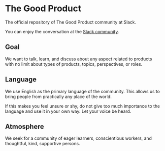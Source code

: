 # The Good Product
The official repository of The Good Product community at Slack.

You can enjoy the conversation at the [Slack community](https://join.slack.com/t/thegoodproduct/shared_invite/enQtMzk0NDMxODMyMjc4LWIxMjhmMDU0ZmE0NDc2YmRiMzQzMzU4NTBjYjk0NzI4Zjc3Yzc0MGU1ZDNmZGI2YWM0YWRhMDljYTc3NmFkZTc).

## Goal

We want to talk, learn, and discuss about any aspect related to products with no limit about types of products, topics, perspectives, or roles.

## Language

We use English as the primary language of the community. This allows us to bring people from practically any place of the world.

If this makes you feel unsure or shy, do not give too much importance to the language and use it in your own way. Let your voice be heard.

## Atmosphere

We seek for a community of eager learners, conscientious workers, and thoughtful, kind, supportive persons.

